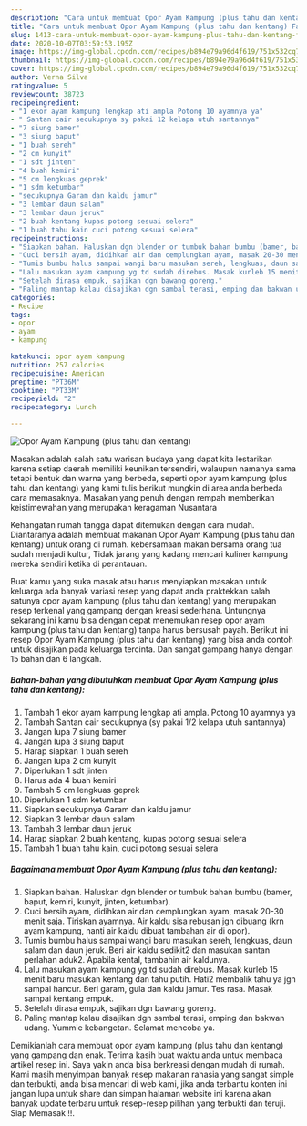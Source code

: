 ```yaml
---
description: "Cara untuk membuat Opor Ayam Kampung (plus tahu dan kentang) Favorite"
title: "Cara untuk membuat Opor Ayam Kampung (plus tahu dan kentang) Favorite"
slug: 1413-cara-untuk-membuat-opor-ayam-kampung-plus-tahu-dan-kentang-favorite
date: 2020-10-07T03:59:53.195Z
image: https://img-global.cpcdn.com/recipes/b894e79a96d4f619/751x532cq70/opor-ayam-kampung-plus-tahu-dan-kentang-foto-resep-utama.jpg
thumbnail: https://img-global.cpcdn.com/recipes/b894e79a96d4f619/751x532cq70/opor-ayam-kampung-plus-tahu-dan-kentang-foto-resep-utama.jpg
cover: https://img-global.cpcdn.com/recipes/b894e79a96d4f619/751x532cq70/opor-ayam-kampung-plus-tahu-dan-kentang-foto-resep-utama.jpg
author: Verna Silva
ratingvalue: 5
reviewcount: 38723
recipeingredient:
- "1 ekor ayam kampung lengkap ati ampla Potong 10 ayamnya ya"
- " Santan cair secukupnya sy pakai 12 kelapa utuh santannya"
- "7 siung bamer"
- "3 siung baput"
- "1 buah sereh"
- "2 cm kunyit"
- "1 sdt jinten"
- "4 buah kemiri"
- "5 cm lengkuas geprek"
- "1 sdm ketumbar"
- "secukupnya Garam dan kaldu jamur"
- "3 lembar daun salam"
- "3 lembar daun jeruk"
- "2 buah kentang kupas potong sesuai selera"
- "1 buah tahu kain cuci potong sesuai selera"
recipeinstructions:
- "Siapkan bahan. Haluskan dgn blender or tumbuk bahan bumbu (bamer, baput, kemiri, kunyit, jinten, ketumbar)."
- "Cuci bersih ayam, didihkan air dan cemplungkan ayam, masak 20-30 menit saja. Tiriskan ayamnya. Air kaldu sisa rebusan jgn dibuang (krn ayam kampung, nanti air kaldu dibuat tambahan air di opor)."
- "Tumis bumbu halus sampai wangi baru masukan sereh, lengkuas, daun salam dan daun jeruk. Beri air kaldu sedikit2 dan masukan santan perlahan aduk2. Apabila kental, tambahin air kaldunya."
- "Lalu masukan ayam kampung yg td sudah direbus. Masak kurleb 15 menit baru masukan kentang dan tahu putih. Hati2 membalik tahu ya jgn sampai hancur. Beri garam, gula dan kaldu jamur. Tes rasa. Masak sampai kentang empuk."
- "Setelah dirasa empuk, sajikan dgn bawang goreng."
- "Paling mantap kalau disajikan dgn sambal terasi, emping dan bakwan udang. Yummie kebangetan. Selamat mencoba ya."
categories:
- Recipe
tags:
- opor
- ayam
- kampung

katakunci: opor ayam kampung 
nutrition: 257 calories
recipecuisine: American
preptime: "PT36M"
cooktime: "PT33M"
recipeyield: "2"
recipecategory: Lunch

---
```



![Opor Ayam Kampung (plus tahu dan kentang)](https://img-global.cpcdn.com/recipes/b894e79a96d4f619/751x532cq70/opor-ayam-kampung-plus-tahu-dan-kentang-foto-resep-utama.jpg)

Masakan adalah salah satu warisan budaya yang dapat kita lestarikan karena setiap daerah memiliki keunikan tersendiri, walaupun namanya sama tetapi bentuk dan warna yang berbeda, seperti opor ayam kampung (plus tahu dan kentang) yang kami tulis berikut mungkin di area anda berbeda cara memasaknya. Masakan yang penuh dengan rempah memberikan keistimewahan yang merupakan keragaman Nusantara



Kehangatan rumah tangga dapat ditemukan dengan cara mudah. Diantaranya adalah membuat makanan Opor Ayam Kampung (plus tahu dan kentang) untuk orang di rumah. kebersamaan makan bersama orang tua sudah menjadi kultur, Tidak jarang yang kadang mencari kuliner kampung mereka sendiri ketika di perantauan.

Buat kamu yang suka masak atau harus menyiapkan masakan untuk keluarga ada banyak variasi resep yang dapat anda praktekkan salah satunya opor ayam kampung (plus tahu dan kentang) yang merupakan resep terkenal yang gampang dengan kreasi sederhana. Untungnya sekarang ini kamu bisa dengan cepat menemukan resep opor ayam kampung (plus tahu dan kentang) tanpa harus bersusah payah.
Berikut ini resep Opor Ayam Kampung (plus tahu dan kentang) yang bisa anda contoh untuk disajikan pada keluarga tercinta. Dan sangat gampang hanya dengan 15 bahan dan 6 langkah.


<!--inarticleads1-->

##### Bahan-bahan yang dibutuhkan membuat Opor Ayam Kampung (plus tahu dan kentang):

1. Tambah 1 ekor ayam kampung lengkap ati ampla. Potong 10 ayamnya ya
1. Tambah  Santan cair secukupnya (sy pakai 1/2 kelapa utuh santannya)
1. Jangan lupa 7 siung bamer
1. Jangan lupa 3 siung baput
1. Harap siapkan 1 buah sereh
1. Jangan lupa 2 cm kunyit
1. Diperlukan 1 sdt jinten
1. Harus ada 4 buah kemiri
1. Tambah 5 cm lengkuas geprek
1. Diperlukan 1 sdm ketumbar
1. Siapkan secukupnya Garam dan kaldu jamur
1. Siapkan 3 lembar daun salam
1. Tambah 3 lembar daun jeruk
1. Harap siapkan 2 buah kentang, kupas potong sesuai selera
1. Tambah 1 buah tahu kain, cuci potong sesuai selera




<!--inarticleads2-->

##### Bagaimana membuat  Opor Ayam Kampung (plus tahu dan kentang):

1. Siapkan bahan. Haluskan dgn blender or tumbuk bahan bumbu (bamer, baput, kemiri, kunyit, jinten, ketumbar).
1. Cuci bersih ayam, didihkan air dan cemplungkan ayam, masak 20-30 menit saja. Tiriskan ayamnya. Air kaldu sisa rebusan jgn dibuang (krn ayam kampung, nanti air kaldu dibuat tambahan air di opor).
1. Tumis bumbu halus sampai wangi baru masukan sereh, lengkuas, daun salam dan daun jeruk. Beri air kaldu sedikit2 dan masukan santan perlahan aduk2. Apabila kental, tambahin air kaldunya.
1. Lalu masukan ayam kampung yg td sudah direbus. Masak kurleb 15 menit baru masukan kentang dan tahu putih. Hati2 membalik tahu ya jgn sampai hancur. Beri garam, gula dan kaldu jamur. Tes rasa. Masak sampai kentang empuk.
1. Setelah dirasa empuk, sajikan dgn bawang goreng.
1. Paling mantap kalau disajikan dgn sambal terasi, emping dan bakwan udang. Yummie kebangetan. Selamat mencoba ya.




Demikianlah cara membuat opor ayam kampung (plus tahu dan kentang) yang gampang dan enak. Terima kasih buat waktu anda untuk membaca artikel resep ini. Saya yakin anda bisa berkreasi dengan mudah di rumah. Kami masih menyimpan banyak resep makanan rahasia yang sangat simple dan terbukti, anda bisa mencari di web kami, jika anda terbantu konten ini jangan lupa untuk share dan simpan halaman website ini karena akan banyak update terbaru untuk resep-resep pilihan yang terbukti dan teruji. Siap Memasak !!. 
